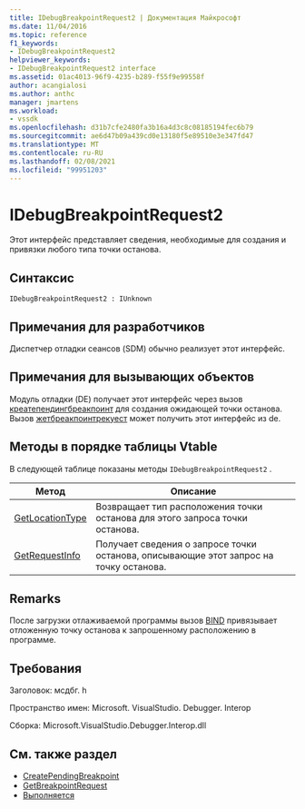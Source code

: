 ```yaml
---
title: IDebugBreakpointRequest2 | Документация Майкрософт
ms.date: 11/04/2016
ms.topic: reference
f1_keywords:
- IDebugBreakpointRequest2
helpviewer_keywords:
- IDebugBreakpointRequest2 interface
ms.assetid: 01ac4013-96f9-4235-b289-f55f9e99558f
author: acangialosi
ms.author: anthc
manager: jmartens
ms.workload:
- vssdk
ms.openlocfilehash: d31b7cfe2480fa3b16a4d3c8c08185194fec6b79
ms.sourcegitcommit: ae6d47b09a439cd0e13180f5e89510e3e347fd47
ms.translationtype: MT
ms.contentlocale: ru-RU
ms.lasthandoff: 02/08/2021
ms.locfileid: "99951203"
---
```

# <a name="idebugbreakpointrequest2"></a>IDebugBreakpointRequest2
Этот интерфейс представляет сведения, необходимые для создания и привязки любого типа точки останова.

## <a name="syntax"></a>Синтаксис

```
IDebugBreakpointRequest2 : IUnknown
```

## <a name="notes-for-implementers"></a>Примечания для разработчиков
 Диспетчер отладки сеансов (SDM) обычно реализует этот интерфейс.

## <a name="notes-for-callers"></a>Примечания для вызывающих объектов
 Модуль отладки (DE) получает этот интерфейс через вызов [креатепендингбреакпоинт](../../../extensibility/debugger/reference/idebugengine2-creatependingbreakpoint.md) для создания ожидающей точки останова. Вызов [жетбреакпоинтрекуест](../../../extensibility/debugger/reference/idebugpendingbreakpoint2-getbreakpointrequest.md) может получить этот интерфейс из de.

## <a name="methods-in-vtable-order"></a>Методы в порядке таблицы Vtable
 В следующей таблице показаны методы `IDebugBreakpointRequest2` .

|Метод|Описание|
|------------|-----------------|
|[GetLocationType](../../../extensibility/debugger/reference/idebugbreakpointrequest2-getlocationtype.md)|Возвращает тип расположения точки останова для этого запроса точки останова.|
|[GetRequestInfo](../../../extensibility/debugger/reference/idebugbreakpointrequest2-getrequestinfo.md)|Получает сведения о запросе точки останова, описывающие этот запрос на точку останова.|

## <a name="remarks"></a>Remarks
 После загрузки отлаживаемой программы вызов [BIND](../../../extensibility/debugger/reference/idebugpendingbreakpoint2-bind.md) привязывает отложенную точку останова к запрошенному расположению в программе.

## <a name="requirements"></a>Требования
 Заголовок: мсдбг. h

 Пространство имен: Microsoft. VisualStudio. Debugger. Interop

 Сборка: Microsoft.VisualStudio.Debugger.Interop.dll

## <a name="see-also"></a>См. также раздел
- [CreatePendingBreakpoint](../../../extensibility/debugger/reference/idebugengine2-creatependingbreakpoint.md)
- [GetBreakpointRequest](../../../extensibility/debugger/reference/idebugpendingbreakpoint2-getbreakpointrequest.md)
- [Выполняется](../../../extensibility/debugger/reference/idebugpendingbreakpoint2-bind.md)

